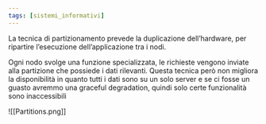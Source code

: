 ```yaml
---
tags: [sistemi_informativi]
---
```

La tecnica di partizionamento prevede la duplicazione dell’hardware, per ripartire l’esecuzione dell’applicazione tra i nodi.

Ogni nodo svolge una funzione specializzata, le richieste vengono inviate alla partizione che possiede i dati rilevanti. Questa tecnica però non migliora la disponibilità in quanto tutti i dati sono su un solo server e se ci fosse un guasto avremmo una graceful degradation, quindi solo certe funzionalità sono inaccessibili

![[Partitions.png]]